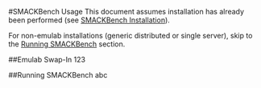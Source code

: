 #SMACKBench Usage
This document assumes installation has already been performed (see 
[SMACKBench Installation](SMACKBenchInstallation.md)).

For non-emulab installations (generic distributed or single server), skip to the
[Running SMACKBench](#Running-SMACKBench) section. 

##Emulab Swap-In
123

##Running SMACKBench
abc